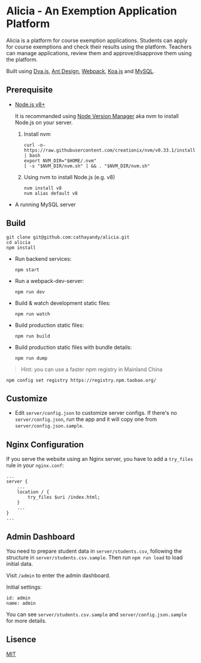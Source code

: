 # Alicia - An Exemption Application Platform

Alicia is a platform for course exemption applications. Students can apply for course exemptions and check their results using the platform. Teachers can manage applications, review them and approve/disapprove them using the platform.

Built using [Dva.js](https://dvajs.com/), [Ant Design](https://ant.design), [Webpack](https://webpack.js.org/), [Koa.js](https://koajs.com/) and [MySQL](https://www.mysql.com/).

## Prerequisite

*   [Node.js v8+](https://nodejs.org)
    
    It is recommanded using [Node Version Manager](https://github.com/creationix/nvm) aka nvm to install Node.js on your server.

    1.  Install nvm

            curl -o- https://raw.githubusercontent.com/creationix/nvm/v0.33.1/install.sh | bash
            export NVM_DIR="$HOME/.nvm"
            [ -s "$NVM_DIR/nvm.sh" ] && . "$NVM_DIR/nvm.sh"

    2.  Using nvm to install Node.js (e.g. v8)

            nvm install v8
            nvm alias default v8

*   A running MySQL server

## Build

    git clone git@github.com:cathayandy/alicia.git
    cd alicia
    npm install

*   Run backend services:
            
        npm start

*   Run a webpack-dev-server:

        npm run dev

*   Build & watch development static files:

        npm run watch
    
*   Build production static files:

        npm run build

*   Build production static files with bundle details:

        npm run dump

> Hint: you can use a faster npm registry in Mainland China

    npm config set registry https://registry.npm.taobao.org/

## Customize

*   Edit `server/config.json` to customize server configs. If there's no `server/config.json`, run the app and it will copy one from `server/config.json.sample`.

## Nginx Configuration

If you serve the website using an Nginx server, you have to add a `try_files` rule in your `nginx.conf`:
    
    ...
    server {
        ...
        location / {
            try_files $uri /index.html;
        }
        ...
    }
    ...

## Admin Dashboard

You need to prepare student data in `server/students.csv`, following the structure in `server/students.csv.sample`. Then run `npm run load` to load initial data.

Visit `/admin` to enter the admin dashboard.

Initial settings:

```
id: admin
name: admin
```

You can see `server/students.csv.sample` and `server/config.json.sample` for more details.

## Lisence

[MIT](https://tldrlegal.com/license/mit-license)
